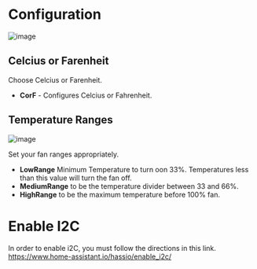# Configuration
![image](https://raw.githubusercontent.com/adamoutler/HassOSArgonOneAddon/main/gitResources/Configuration.png)
## Celcius or Farenheit
Choose Celcius or Farenheit.
* **CorF** - Configures Celcius or Fahrenheit.

## Temperature Ranges
![image](https://raw.githubusercontent.com/adamoutler/HassOSArgonOneAddon/main/gitResources/FanRangeExplaination.png)

Set your fan ranges appropriately. 
* **LowRange** Minimum Temperature to turn oon 33%. Temperatures less than this value will turn the fan off.
* **MediumRange** to be the temperature divider between 33 and 66%.
* **HighRange** to be the maximum temperature before 100% fan.


# Enable I2C
In order to enable i2C, you must follow the directions in this link. 
https://www.home-assistant.io/hassio/enable_i2c/